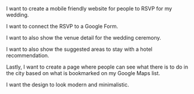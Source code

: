 I want to create a mobile friendly website for people to RSVP for my wedding.

I want to connect the RSVP to a Google Form.

I want to also show the venue detail for the wedding ceremony.

I want to also show the suggested areas to stay with a hotel recommendation.

Lastly, I want to create a page where people can see what there is to do in the city based on what is bookmarked on my Google Maps list.

I want the design to look modern and minimalistic.
